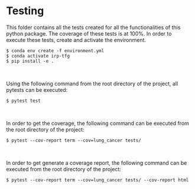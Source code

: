 # Testing

This folder contains all the tests created for all the functionalities of this python package. The coverage of these tests is at 100%. In order to execute these tests, create and activate the environment.

```shell
$ conda env create -f environment.yml
$ conda activate irp-tfg
$ pip install -e .
```

<br>

Using the following command from the root directory of the project, all pytests can be executed:

```shell
$ pytest test
```

<br>

In order to get the coverage, the following command can be executed from the root directory of the project:

```shell
$ pytest --cov-report term --cov=lung_cancer tests/
```

<br>

In order to get generate a coverage report, the following command can be executed from the root directory of the project:

```shell
$ pytest --cov-report term --cov=lung_cancer tests/ --cov-report html
```
